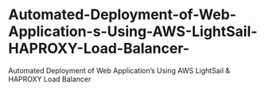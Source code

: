 # Automated-Deployment-of-Web-Application-s-Using-AWS-LightSail-HAPROXY-Load-Balancer-
Automated Deployment of Web Application’s Using AWS LightSail &amp; HAPROXY Load Balancer 

